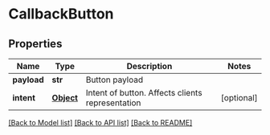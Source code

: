 # CallbackButton

## Properties
Name | Type | Description | Notes
------------ | ------------- | ------------- | -------------
**payload** | **str** | Button payload | 
**intent** | [**Object**](.md) | Intent of button. Affects clients representation | [optional] 

[[Back to Model list]](../README.md#documentation-for-models) [[Back to API list]](../README.md#documentation-for-api-endpoints) [[Back to README]](../README.md)


